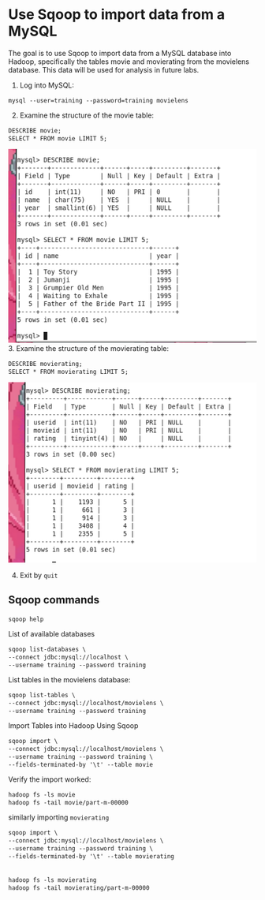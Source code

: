 # Use Sqoop to import data from a MySQL
The goal is to use Sqoop to import data from a MySQL database into Hadoop, specifically the tables movie and movierating from the movielens database. This data will be used for analysis in future labs.

1. Log into MySQL:
```
mysql --user=training --password=training movielens

```

2. Examine the structure of the movie table:
```
DESCRIBE movie;
SELECT * FROM movie LIMIT 5;

```
![](sql1.png)
3. Examine the structure of the movierating table:
```
DESCRIBE movierating;
SELECT * FROM movierating LIMIT 5;

```
![](sql2.png)

4. Exit by `quit`

## Sqoop commands

```
sqoop help
```
List of available databases
```
sqoop list-databases \
--connect jdbc:mysql://localhost \
--username training --password training
```
List tables in the movielens database:
```
sqoop list-tables \
--connect jdbc:mysql://localhost/movielens \
--username training --password training

```

Import Tables into Hadoop Using Sqoop
```
sqoop import \
--connect jdbc:mysql://localhost/movielens \
--username training --password training \
--fields-terminated-by '\t' --table movie

```

Verify the import worked:
```
hadoop fs -ls movie
hadoop fs -tail movie/part-m-00000

```

similarly importing `movierating`
```
sqoop import \
--connect jdbc:mysql://localhost/movielens \
--username training --password training \
--fields-terminated-by '\t' --table movierating


hadoop fs -ls movierating
hadoop fs -tail movierating/part-m-00000
```
